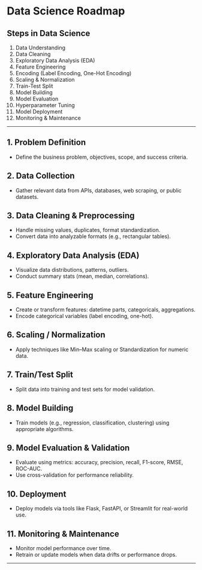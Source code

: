 # Data Science Roadmap  

## Steps in Data Science
1. Data Understanding
2. Data Cleaning
3. Exploratory Data Analysis (EDA)
4. Feature Engineering
5. Encoding (Label Encoding, One-Hot Encoding)
6. Scaling & Normalization
7. Train-Test Split
8. Model Building
9. Model Evaluation
10. Hyperparameter Tuning
11. Model Deployment
12. Monitoring & Maintenance

---

## 1. Problem Definition
- Define the business problem, objectives, scope, and success criteria.

## 2. Data Collection
- Gather relevant data from APIs, databases, web scraping, or public datasets.

## 3. Data Cleaning & Preprocessing
- Handle missing values, duplicates, format standardization.
- Convert data into analyzable formats (e.g., rectangular tables).

## 4. Exploratory Data Analysis (EDA)
- Visualize data distributions, patterns, outliers.
- Conduct summary stats (mean, median, correlations).

## 5. Feature Engineering
- Create or transform features: datetime parts, categoricals, aggregations.
- Encode categorical variables (label encoding, one-hot).

## 6. Scaling / Normalization
- Apply techniques like Min–Max scaling or Standardization for numeric data.

## 7. Train/Test Split
- Split data into training and test sets for model validation.

## 8. Model Building
- Train models (e.g., regression, classification, clustering) using appropriate algorithms.

## 9. Model Evaluation & Validation
- Evaluate using metrics: accuracy, precision, recall, F1-score, RMSE, ROC-AUC.
- Use cross-validation for performance reliability.

## 10. Deployment
- Deploy models via tools like Flask, FastAPI, or Streamlit for real-world use.

## 11. Monitoring & Maintenance
- Monitor model performance over time.
- Retrain or update models when data drifts or performance drops.

---
